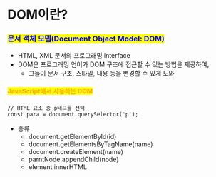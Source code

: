 # DOM이란?

### <mark style="color:blue;">문서 객체 모델(Document Object Model: DOM)</mark>

* HTML, XML 문서의 프로그래밍 interface
* DOM은 프로그래밍 언어가  DOM 구조에  접근할 수 있는 방법을 제공하여,
  * 그들이 문서 구조, 스타일, 내용 등을 변경할 수 있게 도와    &#x20;



#### <mark style="color:orange;">JavaScript에서 사용하는 DOM</mark>&#x20;

```
// HTML 요소 중 p태그를 선택 
const para = document.querySelector('p');
```

* 종류
  * document.getElementById(id)
  * document.getElementsByTagName(name)
  * document.createElement(name)
  * parntNode.appendChild(node)
  * element.innerHTML



<mark style="color:orange;"></mark>
